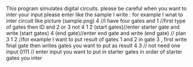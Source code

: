 This program simulates digital circuits.
please be careful when you want to inter your input please enter like the sample I write :
for example I wnat to inter circuit like picture (sample.png)
4 //I have four gates
and 1 //first type of gates then ID
and 2
or 3
not 4
1 2  (start gates)//enter starter gate and write (start gates)
4 (end gate)//enter end gate and write (end gate)
// plan
3 1 2 //for example I want to put result of gates 1 and 2 in gate 3 , first write final gate then writes gates you want to put as result
4 3 // not need one input 
0111 // enter input you want to put in starter gates in order of starter gates you inter 
